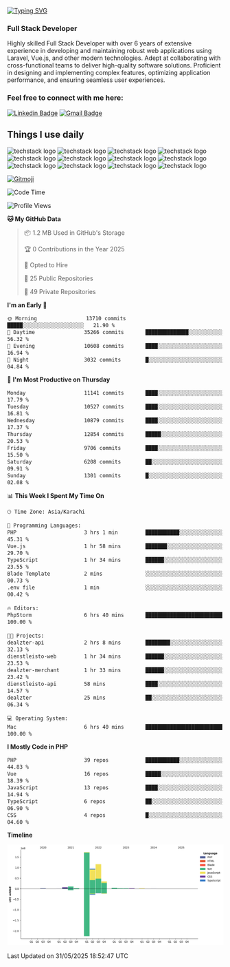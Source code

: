 [![Typing SVG](https://readme-typing-svg.demolab.com?font=Permanent+Marker&size=31&pause=1000&color=00A11F&center=true&random=false&width=435&lines=Hi+%F0%9F%91%8B%2C+I'm+Waheed+Sindhani)](https://git.io/typing-svg)
### Full Stack Developer
Highly skilled Full Stack Developer with over 6 years of extensive experience in developing and maintaining robust web applications using Laravel, Vue.js, and other modern technologies. Adept at collaborating with cross-functional teams to deliver high-quality software solutions. Proficient in designing and implementing complex features, optimizing application performance, and ensuring seamless user experiences. 

### Feel free to connect with me here:

[![Linkedin Badge](https://img.shields.io/badge/-waheedsindhani-blue?style=flat-square&logo=Linkedin&logoColor=white&link=https://www.linkedin.com/in/waheed-sindhani/)](https://www.linkedin.com/in/waheed-sindhani/)
[![Gmail Badge](https://img.shields.io/badge/-waheed.eliccs@gmail.com-c14438?style=flat-square&logo=Gmail&logoColor=white&link=mailto:waheed.eliccs@gmail.com)](mailto:waheed.eliccs@gmail.com)

## Things I use daily
![techstack logo](https://readme-components.vercel.app/api?component=logo&logo=react&text=false&animation=spin&fill=000000&svgfill=2d79c7)
![techstack logo](https://readme-components.vercel.app/api?component=logo&logo=vue.js&text=false&fill=000000&svgfill=4FC08D)
![techstack logo](https://readme-components.vercel.app/api?component=logo&logo=laravel&text=false&fill=000000&svgfill=FF2D20)
![techstack logo](https://readme-components.vercel.app/api?component=logo&logo=javascript&text=false&fill=000000&svgfill=F7DF1E)
![techstack logo](https://readme-components.vercel.app/api?component=logo&logo=mysql&text=false&fill=000000&svgfill=4479A1)
![techstack logo](https://readme-components.vercel.app/api?component=logo&logo=quasar&text=false&svgfill=050A14&fill=ffffaa&animation=spin)
![techstack logo](https://readme-components.vercel.app/api?component=logo&logo=typescript&text=false&fill=000000&svgfill=3178C6)
![techstack logo](https://readme-components.vercel.app/api?component=logo&logo=node.js&text=false&fill=000000&svgfill=5FA04E)
![techstack logo](https://readme-components.vercel.app/api?component=logo&logo=tailwindcss&text=false&fill=000000&svgfill=06B6D4)
![techstack logo](https://readme-components.vercel.app/api?component=logo&logo=docker&text=false&fill=000000&svgfill=2496ED)
![techstack logo](https://readme-components.vercel.app/api?component=logo&logo=linux&text=false&fill=000000&svgfill=FCC624)
![techstack logo](https://readme-components.vercel.app/api?component=logo&logo=amazonaws&text=false&fill=000000&svgfill=232F3E)



<!--
**Sindhani/sindhani** is a ✨ _special_ ✨ repository because its `README.md` (this file) appears on your GitHub profile.

Here are some ideas to get you started:

- 🔭 I’m currently working on ...
- 🌱 I’m currently learning ...
- 👯 I’m looking to collaborate on ...
- 🤔 I’m looking for help with ...
- 💬 Ask me about ...
- 📫 How to reach me: ...
- 😄 Pronouns: ...
- ⚡ Fun fact: ...
-->
<a href="https://gitmoji.dev">
  <img
    src="https://img.shields.io/badge/gitmoji-%20😜%20😍-FFDD67.svg?style=flat-square"
    alt="Gitmoji"
  />
</a>

<!--START_SECTION:waka-->
![Code Time](http://img.shields.io/badge/Code%20Time-1%2C031%20hrs%208%20mins-blue)

![Profile Views](http://img.shields.io/badge/Profile%20Views-0-blue)

**🐱 My GitHub Data** 

> 📦 1.2 MB Used in GitHub's Storage 
 > 
> 🏆 0 Contributions in the Year 2025
 > 
> 💼 Opted to Hire
 > 
> 📜 25 Public Repositories 
 > 
> 🔑 49 Private Repositories 
 > 
**I'm an Early 🐤** 

```text
🌞 Morning                13710 commits       █████░░░░░░░░░░░░░░░░░░░░   21.90 % 
🌆 Daytime                35266 commits       ██████████████░░░░░░░░░░░   56.32 % 
🌃 Evening                10608 commits       ████░░░░░░░░░░░░░░░░░░░░░   16.94 % 
🌙 Night                  3032 commits        █░░░░░░░░░░░░░░░░░░░░░░░░   04.84 % 
```
📅 **I'm Most Productive on Thursday** 

```text
Monday                   11141 commits       ████░░░░░░░░░░░░░░░░░░░░░   17.79 % 
Tuesday                  10527 commits       ████░░░░░░░░░░░░░░░░░░░░░   16.81 % 
Wednesday                10879 commits       ████░░░░░░░░░░░░░░░░░░░░░   17.37 % 
Thursday                 12854 commits       █████░░░░░░░░░░░░░░░░░░░░   20.53 % 
Friday                   9706 commits        ████░░░░░░░░░░░░░░░░░░░░░   15.50 % 
Saturday                 6208 commits        ██░░░░░░░░░░░░░░░░░░░░░░░   09.91 % 
Sunday                   1301 commits        █░░░░░░░░░░░░░░░░░░░░░░░░   02.08 % 
```


📊 **This Week I Spent My Time On** 

```text
🕑︎ Time Zone: Asia/Karachi

💬 Programming Languages: 
PHP                      3 hrs 1 min         ███████████░░░░░░░░░░░░░░   45.31 % 
Vue.js                   1 hr 58 mins        ███████░░░░░░░░░░░░░░░░░░   29.70 % 
TypeScript               1 hr 34 mins        ██████░░░░░░░░░░░░░░░░░░░   23.55 % 
Blade Template           2 mins              ░░░░░░░░░░░░░░░░░░░░░░░░░   00.73 % 
.env file                1 min               ░░░░░░░░░░░░░░░░░░░░░░░░░   00.42 % 

🔥 Editors: 
PhpStorm                 6 hrs 40 mins       █████████████████████████   100.00 % 

🐱‍💻 Projects: 
dealzter-api             2 hrs 8 mins        ████████░░░░░░░░░░░░░░░░░   32.13 % 
dienstleisto-web         1 hr 34 mins        ██████░░░░░░░░░░░░░░░░░░░   23.53 % 
dealzter-merchant        1 hr 33 mins        ██████░░░░░░░░░░░░░░░░░░░   23.42 % 
dienstleisto-api         58 mins             ████░░░░░░░░░░░░░░░░░░░░░   14.57 % 
dealzter                 25 mins             ██░░░░░░░░░░░░░░░░░░░░░░░   06.34 % 

💻 Operating System: 
Mac                      6 hrs 40 mins       █████████████████████████   100.00 % 
```

**I Mostly Code in PHP** 

```text
PHP                      39 repos            ███████████░░░░░░░░░░░░░░   44.83 % 
Vue                      16 repos            █████░░░░░░░░░░░░░░░░░░░░   18.39 % 
JavaScript               13 repos            ████░░░░░░░░░░░░░░░░░░░░░   14.94 % 
TypeScript               6 repos             ██░░░░░░░░░░░░░░░░░░░░░░░   06.90 % 
CSS                      4 repos             █░░░░░░░░░░░░░░░░░░░░░░░░   04.60 % 
```



**Timeline**

![Lines of Code chart](https://raw.githubusercontent.com/Sindhani/Sindhani/main/assets/bar_graph.png)


 Last Updated on 31/05/2025 18:52:47 UTC
<!--END_SECTION:waka-->
